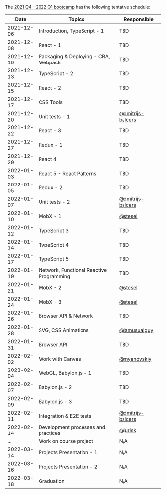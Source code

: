 The [2021 Q4 - 2022 Q1 bootcamp](https://typescript-bootcamp.evolution.com/) has the following tentative schedule:

| Date       | Topics                                   | Responsible                          |
|------------|------------------------------------------|--------------------------------------|
| 2021-12-06 | Introduction, TypeScript - 1             | TBD                                  |
| 2021-12-08 | React - 1                                | TBD                                  |
| 2021-12-10 | Packaging & Deploying - CRA, Webpack     | TBD                                  |
| 2021-12-13 | TypeScript - 2                           | TBD                                  |
| 2021-12-15 | React - 2                                | TBD                                  |
| 2021-12-17 | CSS Tools                                | TBD                                  |
| 2021-12-20 | Unit tests - 1                           | [@dmitrijs-balcers](https://github.com/dmitrijs-balcers)                                  |
| 2021-12-22 | React - 3                                | TBD                                  |
| 2021-12-27 | Redux - 1                                | TBD                                  |
| 2021-12-29 | React 4                                  | TBD                                  |
| 2022-01-03 | React 5 - React Patterns                 | TBD                                  |
| 2022-01-05 | Redux - 2                                | TBD                                  |
| 2022-01-07 | Unit tests - 2                           | [@dmitrijs-balcers](https://github.com/dmitrijs-balcers)                                  |
| 2022-01-10 | MobX - 1                                 | [@stesel](https://github.com/stesel)                                  |
| 2022-01-12 | TypeScript 3                             | TBD                                  |
| 2022-01-14 | TypeScript 4                             | TBD                                  |
| 2022-01-17 | TypeScript 5                             | TBD                                  |
| 2022-01-19 | Network, Functional Reactive Programming | TBD                                  |
| 2022-01-21 | MobX - 2                                 | [@stesel](https://github.com/stesel)                                  |
| 2022-01-24 | MobX - 3                                 | [@stesel](https://github.com/stesel)                                  |
| 2022-01-26 | Browser API & Network                    | TBD                                  |
| 2022-01-28 | SVG, CSS Animations                      | [@iamusualguy](https://github.com/iamusualguy)                                  |
| 2022-01-31 | Browser API                              | TBD                                  |
| 2022-02-02 | Work with Canvas                         | [@myanovskiy](https://github.com/myanovskiy)   |
| 2022-02-04 | WebGL, Babylon.js - 1                    | TBD                                  |
| 2022-02-07 | Babylon.js - 2                           | TBD                                  |
| 2022-02-09 | Babylon.js - 3                           | TBD                                  |
| 2022-02-11 | Integration & E2E tests                  | [@dmitrijs-balcers](https://github.com/dmitrijs-balcers)                                  |
| 2022-02-14 | Development processes and practices      | [@jurisk](https://github.com/jurisk) |
| ...        | Work on course project                   | N/A                                  |
| 2022-03-14 | Projects Presentation - 1                | N/A                                  |
| 2022-03-16 | Projects Presentation - 2                | N/A                                  |
| 2022-03-18 | Graduation                               | N/A                                  |
